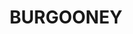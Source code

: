 ---
lastmod: '2025-04-06T06:05:20+00:00'
latitude: -33.24358
layout: suburb
longitude: 146.40002
postcode: '2672'
state: NSW
title: BURGOONEY
url: /nsw/burgooney/
---